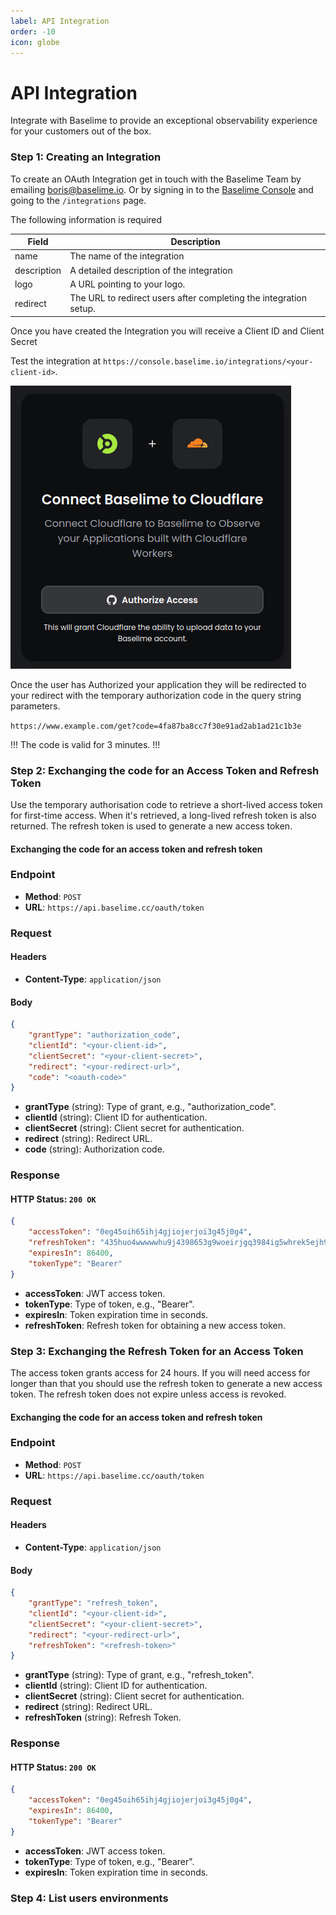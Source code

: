 ```yaml
---
label: API Integration
order: -10
icon: globe
---
```


# API Integration

Integrate with Baselime to provide an exceptional observability experience for your customers out of the box.

### Step 1: Creating an Integration

To create an OAuth Integration get in touch with the Baselime Team by emailing [boris@baselime.io](mailto:boris@baselime.io). Or by signing in to the [Baselime Console](https://console.baselime.io) and going to the `/integrations` page.

The following information is required

| Field       | Description                                                       |
| ----------- | ----------------------------------------------------------------- |
| name        | The name of the integration                                       |
| description | A detailed description of the integration                         |
| logo        | A URL pointing to your logo.                                      |
| redirect    | The URL to redirect users after completing the integration setup. |


Once you have created the Integration you will receive a Client ID and Client Secret

Test the integration at `https://console.baselime.io/integrations/<your-client-id>`. 

![A Baselime Integration](../assets/images/illustrations/integrations.png)

Once the user has Authorized your application they will be redirected to your redirect with the temporary authorization code in the query string parameters.

`https://www.example.com/get?code=4fa87ba8cc7f30e91ad2ab1ad21c1b3e`

!!!
The code is valid for 3 minutes.
!!!

### Step 2: Exchanging the code for an Access Token and Refresh Token

Use the temporary authorisation code to retrieve a short-lived access token for first-time access. When it's retrieved, a long-lived refresh token is also returned. The refresh token is used to generate a new access token.

#### Exchanging the code for an access token and refresh token

### Endpoint

- **Method**: `POST`
- **URL**: `https://api.baselime.cc/oauth/token`

### Request

#### Headers

- **Content-Type**: `application/json`

#### Body

```json # :icon-code:
{
    "grantType": "authorization_code",
    "clientId": "<your-client-id>",
    "clientSecret": "<your-client-secret>",
    "redirect": "<your-redirect-url>",
    "code": "<oauth-code>"
}
```
- **grantType** (string): Type of grant, e.g., "authorization_code".
- **clientId** (string): Client ID for authentication.
- **clientSecret** (string): Client secret for authentication.
- **redirect** (string): Redirect URL.
- **code** (string): Authorization code.

### Response

#### HTTP Status: `200 OK`

```json # :icon-code:
{
    "accessToken": "0eg45oih65ihj4gjiojerjoi3g45j0g4",
    "refreshToken": "435huo4wwwwwhu9j4398653g9woeirjgq3984ig5whrek5ejh9jg9wehgw",
    "expiresIn": 86400,
    "tokenType": "Bearer"
}
```
- **accessToken**: JWT access token.
- **tokenType**: Type of token, e.g., "Bearer".
- **expiresIn**: Token expiration time in seconds.
- **refreshToken**: Refresh token for obtaining a new access token.


### Step 3: Exchanging the Refresh Token for an Access Token

The access token grants access for 24 hours. If you will need access for longer than that you should use the refresh token to generate a new access token. The refresh token does not expire unless access is revoked.

#### Exchanging the code for an access token and refresh token

### Endpoint

- **Method**: `POST`
- **URL**: `https://api.baselime.cc/oauth/token`

### Request

#### Headers

- **Content-Type**: `application/json`

#### Body

```json # :icon-code:
{
    "grantType": "refresh_token",
    "clientId": "<your-client-id>",
    "clientSecret": "<your-client-secret>",
    "redirect": "<your-redirect-url>",
    "refreshToken": "<refresh-token>"
}
```
- **grantType** (string): Type of grant, e.g., "refresh_token".
- **clientId** (string): Client ID for authentication.
- **clientSecret** (string): Client secret for authentication.
- **redirect** (string): Redirect URL.
- **refreshToken** (string): Refresh Token.

### Response

#### HTTP Status: `200 OK`

```json # :icon-code:
{
    "accessToken": "0eg45oih65ihj4gjiojerjoi3g45j0g4",
    "expiresIn": 86400,
    "tokenType": "Bearer"
}
```
- **accessToken**: JWT access token.
- **tokenType**: Type of token, e.g., "Bearer".
- **expiresIn**: Token expiration time in seconds.


### Step 4: List users environments

